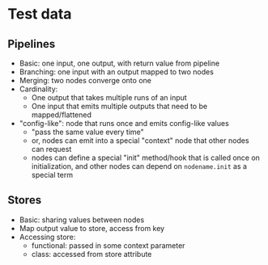 # Test data

## Pipelines

- Basic: one input, one output, with return value from pipeline
- Branching: one input with an output mapped to two nodes
- Merging: two nodes converge onto one
- Cardinality: 
  - One output that takes multiple runs of an input
  - One input that emits multiple outputs that need to be mapped/flattened
- "config-like": node that runs once and emits config-like values
  - "pass the same value every time"
  - or, nodes can emit into a special "context" node that other nodes can request
  - nodes can define a special "init" method/hook that is called once on initialization,
    and other nodes can depend on `nodename.init` as a special term

## Stores

- Basic: sharing values between nodes
- Map output value to store, access from key
- Accessing store:
  - functional: passed in some context parameter
  - class: accessed from store attribute

